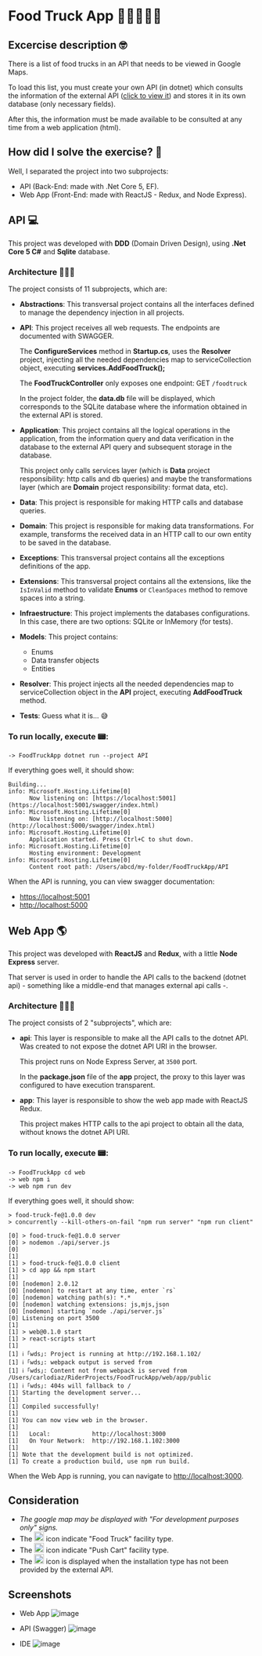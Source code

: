 # Food Truck App 🍔🍟🍕🌭🚚

## Excercise description 🤓

There is a list of food trucks in an API that needs to be viewed in Google Maps.

To load this list, you must create your own API (in dotnet) which consults the information of the external API ([click to view it](https://data.sfgov.org/Economy-and-Community/Mobile-Food-Facility-Permit/rqzj-sfat)) and stores it in its own database (only necessary fields).

After this, the information must be made available to be consulted at any time from a web application (html).

## How did I solve the exercise? 🤔

Well, I separated the project into two subprojects:

- API (Back-End: made with .Net Core 5, EF).
- Web App (Front-End: made with ReactJS - Redux, and Node Express).

## API 💻

This project was developed with **DDD** (Domain Driven Design), using **.Net Core 5 C#** and **Sqlite** database.

### Architecture 👨🏻‍💼

The project consists of 11 subprojects, which are:

- **Abstractions**:
This transversal project contains all the interfaces defined to manage the dependency injection in all projects.
- **API**:
This project receives all web requests. The endpoints are documented with SWAGGER.

  The **ConfigureServices** method in **Startup.cs**, uses the **Resolver** project, injecting all the needed dependencies map to serviceCollection object, executing **services.AddFoodTruck();**
  
  The **FoodTruckController** only exposes one endpoint: GET `/foodtruck`
  
  In the project folder, the **data.db** file will be displayed, which corresponds to the SQLite database where the information obtained in the external API is stored.
- **Application**:
This project contains all the logical operations in the application, from the information query and data verification in the database to the external API query and subsequent storage in the database.

  This project only calls services layer (which is **Data** project responsibility: http calls and db queries) and maybe the transformations layer (which are **Domain** project responsibility: format data, etc).
  
- **Data**:
This project is responsible for making HTTP calls and database queries.

- **Domain**:
This project is responsible for making data transformations. For example, transforms the received data in an HTTP call to our own entity to be saved in the database.

- **Exceptions**:
This transversal project contains all the exceptions definitions of the app.

- **Extensions**:
This transversal project contains all the extensions, like the `IsInValid` method to validate **Enums** or `CleanSpaces` method to remove spaces into a string.

- **Infraestructure**:
This project implements the databases configurations. In this case, there are two options: SQLite or InMemory (for tests).

- **Models**:
This project contains:
  - Enums
  - Data transfer objects
  - Entities

- **Resolver**:
This project injects all the needed dependencies map to serviceCollection object in the **API** project, executing **AddFoodTruck** method.

- **Tests**:
Guess what it is... 😅

### To run locally, execute 📟:

```console
-> FoodTruckApp dotnet run --project API
```

If everything goes well, it should show:

```console
Building...
info: Microsoft.Hosting.Lifetime[0]
      Now listening on: [https://localhost:5001](https://localhost:5001/swagger/index.html)
info: Microsoft.Hosting.Lifetime[0]
      Now listening on: [http://localhost:5000](http://localhost:5000/swagger/index.html)
info: Microsoft.Hosting.Lifetime[0]
      Application started. Press Ctrl+C to shut down.
info: Microsoft.Hosting.Lifetime[0]
      Hosting environment: Development
info: Microsoft.Hosting.Lifetime[0]
      Content root path: /Users/abcd/my-folder/FoodTruckApp/API
```

When the API is running, you can view swagger documentation:
- [https://localhost:5001](https://localhost:5001/swagger/index.html)
- [http://localhost:5000](http://localhost:5000/swagger/index.html)

## Web App 🌎

This project was developed with **ReactJS** and **Redux**, with a little **Node Express** server.

That server is used in order to handle the API calls to the backend (dotnet api) - something like a middle-end that manages external api calls -.

### Architecture 👨🏻‍💼

The project consists of 2 "subprojects", which are:

- **api**:
This layer is responsible to make all the API calls to the dotnet API. Was created to not expose the dotnet API URI in the browser.

  This project runs on Node Express Server, at `3500` port.
  
  In the **package.json** file of the **app** project, the proxy to this layer was configured to have execution transparent.

- **app**:
This layer is responsible to show the web app made with ReactJS Redux.

  This project makes HTTP calls to the api project to obtain all the data, without knows the dotnet API URI.

### To run locally, execute 📟:

```console
-> FoodTruckApp cd web
-> web npm i
-> web npm run dev
```

If everything goes well, it should show:

```console
> food-truck-fe@1.0.0 dev
> concurrently --kill-others-on-fail "npm run server" "npm run client"

[0] > food-truck-fe@1.0.0 server
[0] > nodemon ./api/server.js
[0] 
[1] 
[1] > food-truck-fe@1.0.0 client
[1] > cd app && npm start
[1] 
[0] [nodemon] 2.0.12
[0] [nodemon] to restart at any time, enter `rs`
[0] [nodemon] watching path(s): *.*
[0] [nodemon] watching extensions: js,mjs,json
[0] [nodemon] starting `node ./api/server.js`
[0] Listening on port 3500
[1] 
[1] > web@0.1.0 start
[1] > react-scripts start
[1] 
[1] ℹ ｢wds｣: Project is running at http://192.168.1.102/
[1] ℹ ｢wds｣: webpack output is served from 
[1] ℹ ｢wds｣: Content not from webpack is served from /Users/carlodiaz/RiderProjects/FoodTruckApp/web/app/public
[1] ℹ ｢wds｣: 404s will fallback to /
[1] Starting the development server...
[1] 
[1] Compiled successfully!
[1] 
[1] You can now view web in the browser.
[1] 
[1]   Local:            http://localhost:3000
[1]   On Your Network:  http://192.168.1.102:3000
[1] 
[1] Note that the development build is not optimized.
[1] To create a production build, use npm run build.
```

When the Web App is running, you can navigate to [http://localhost:3000](http://localhost:3000/).

## Consideration

- *The google map may be displayed with "For development purposes only" signs.*
- The <img src="https://image.flaticon.com/icons/png/512/1276/1276208.png" height="20" /> icon indicate "Food Truck" facility type.
- The <img src="https://image.flaticon.com/icons/png/512/5043/5043154.png" height="20" /> icon indicate "Push Cart" facility type.
- The <img src="https://image.flaticon.com/icons/png/512/2634/2634120.png" height="20" /> icon is displayed when the installation type has not been provided by the external API.

## Screenshots

- Web App
![image](https://user-images.githubusercontent.com/12788783/129991671-677afb2a-981a-432b-bfdd-128c8a72fe82.png)

- API (Swagger)
![image](https://user-images.githubusercontent.com/12788783/129991880-d1f3854b-bf8b-46e4-ab06-c1312c0b936d.png)

- IDE
![image](https://user-images.githubusercontent.com/12788783/129991858-a83c9fbd-b3ca-4287-8af3-6a085d858491.png)
